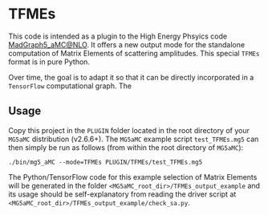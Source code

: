 # TFMEs

This code is intended as a plugin to the High Energy Phsyics code [MadGraph5_aMC@NLO](https://launchpad.net/madgraph5).
It offers a new output mode for the standalone computation of Matrix Elements of scattering amplitudes. This special `TFMEs` format is in pure Python.

Over time, the goal is to adapt it so that it can be directly incorporated in a `TensorFlow` computational graph. The

## Usage

Copy this project in the `PLUGIN` folder located in the root directory of your `MG5aMC` distribution (v2.6.6+).
The `MG5aMC` example script `test_TFMEs.mg5` can then simply be run as follows (from within the root directory of `MG5aMC`):
```
./bin/mg5_aMC --mode=TFMEs PLUGIN/TFMEs/test_TFMEs.mg5
```
The Python/TensorFlow code for this example selection of Matrix Elements will be generated in the folder `<MG5aMC_root_dir>/TFMEs_output_example` and its usage should be self-explanatory from reading the driver script at `<MG5aMC_root_dir>/TFMEs_output_example/check_sa.py`.
